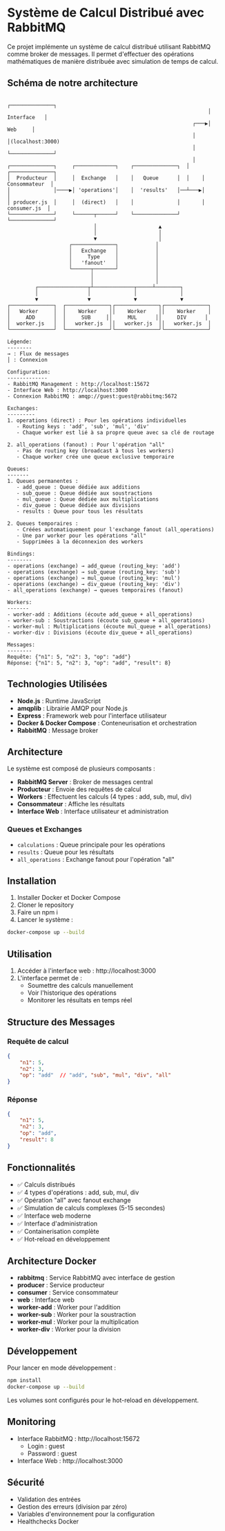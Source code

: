 # Système de Calcul Distribué avec RabbitMQ

Ce projet implémente un système de calcul distribué utilisant RabbitMQ comme broker de messages. Il permet d'effectuer des opérations mathématiques de manière distribuée avec simulation de temps de calcul.

## Schéma de notre architecture

```
                                                                 ┌──────────────┐
                                                                 │  Interface   │
                                                            ┌───▶│     Web     │
                                                            │    │(localhost:3000)
                                                            │    └──────────────┘
                                                            │
┌──────────────┐     ┌─────────────┐    ┌──────────────┐  │    ┌──────────────┐
│  Producteur  │     │  Exchange   │    │   Queue      │  │    │ Consommateur  │
│              │────▶│ 'operations'│    │  'results'   │──┴───▶│              │
│ producer.js  │     │  (direct)   │    │              │       │  consumer.js  │
└──────────────┘     └──────┬──────┘    └──────────────┘       └──────────────┘
                            │                    ▲
                            │                    │
                            ▼                    │
                    ┌──────────────┐            │
                    │   Exchange   │            │
                    │     Type     │            │
                    │   'fanout'   │            │
                    └──────┬───────┘            │
                           │                    │
                           │                    │
         ┌────────────────┬┴─────────────┬─────┴────────┐
         │                │              │              │
         ▼                ▼              ▼              ▼
┌──────────────┐  ┌──────────────┐┌──────────────┐┌──────────────┐
│   Worker     │  │    Worker    ││    Worker    ││    Worker    │
│     ADD      │  │     SUB     ││     MUL      ││     DIV      │
│  worker.js   │  │   worker.js  ││   worker.js  ││   worker.js  │
└──────────────┘  └──────────────┘└──────────────┘└──────────────┘

Légende:
--------
→ : Flux de messages
│ : Connexion

Configuration:
-------------
- RabbitMQ Management : http://localhost:15672
- Interface Web : http://localhost:3000
- Connexion RabbitMQ : amqp://guest:guest@rabbitmq:5672

Exchanges:
---------
1. operations (direct) : Pour les opérations individuelles
   - Routing keys : 'add', 'sub', 'mul', 'div'
   - Chaque worker est lié à sa propre queue avec sa clé de routage

2. all_operations (fanout) : Pour l'opération "all"
   - Pas de routing key (broadcast à tous les workers)
   - Chaque worker crée une queue exclusive temporaire

Queues:
-------
1. Queues permanentes :
   - add_queue : Queue dédiée aux additions
   - sub_queue : Queue dédiée aux soustractions
   - mul_queue : Queue dédiée aux multiplications
   - div_queue : Queue dédiée aux divisions
   - results : Queue pour tous les résultats

2. Queues temporaires :
   - Créées automatiquement pour l'exchange fanout (all_operations)
   - Une par worker pour les opérations "all"
   - Supprimées à la déconnexion des workers

Bindings:
--------
- operations (exchange) → add_queue (routing_key: 'add')
- operations (exchange) → sub_queue (routing_key: 'sub')
- operations (exchange) → mul_queue (routing_key: 'mul')
- operations (exchange) → div_queue (routing_key: 'div')
- all_operations (exchange) → queues temporaires (fanout)

Workers:
-------
- worker-add : Additions (écoute add_queue + all_operations)
- worker-sub : Soustractions (écoute sub_queue + all_operations)
- worker-mul : Multiplications (écoute mul_queue + all_operations)
- worker-div : Divisions (écoute div_queue + all_operations)

Messages:
--------
Requête: {"n1": 5, "n2": 3, "op": "add"}
Réponse: {"n1": 5, "n2": 3, "op": "add", "result": 8}
```

## Technologies Utilisées

- **Node.js** : Runtime JavaScript
- **amqplib** : Librairie AMQP pour Node.js
- **Express** : Framework web pour l'interface utilisateur
- **Docker & Docker Compose** : Conteneurisation et orchestration
- **RabbitMQ** : Message broker

## Architecture

Le système est composé de plusieurs composants :

- **RabbitMQ Server** : Broker de messages central
- **Producteur** : Envoie des requêtes de calcul
- **Workers** : Effectuent les calculs (4 types : add, sub, mul, div)
- **Consommateur** : Affiche les résultats
- **Interface Web** : Interface utilisateur et administration

### Queues et Exchanges

- `calculations` : Queue principale pour les opérations
- `results` : Queue pour les résultats
- `all_operations` : Exchange fanout pour l'opération "all"

## Installation

1. Installer Docker et Docker Compose
2. Cloner le repository
3. Faire un npm i
4. Lancer le système :

```bash
docker-compose up --build
```

## Utilisation

1. Accéder à l'interface web : http://localhost:3000
2. L'interface permet de :
   - Soumettre des calculs manuellement
   - Voir l'historique des opérations
   - Monitorer les résultats en temps réel

## Structure des Messages

### Requête de calcul
```json
{
    "n1": 5,
    "n2": 3,
    "op": "add"  // "add", "sub", "mul", "div", "all"
}
```

### Réponse
```json
{
    "n1": 5,
    "n2": 3,
    "op": "add",
    "result": 8
}
```

## Fonctionnalités

- ✅ Calculs distribués
- ✅ 4 types d'opérations : add, sub, mul, div
- ✅ Opération "all" avec fanout exchange
- ✅ Simulation de calculs complexes (5-15 secondes)
- ✅ Interface web moderne
- ✅ Interface d'administration
- ✅ Containerisation complète
- ✅ Hot-reload en développement

## Architecture Docker

- **rabbitmq** : Service RabbitMQ avec interface de gestion
- **producer** : Service producteur
- **consumer** : Service consommateur
- **web** : Interface web
- **worker-add** : Worker pour l'addition
- **worker-sub** : Worker pour la soustraction
- **worker-mul** : Worker pour la multiplication
- **worker-div** : Worker pour la division

## Développement

Pour lancer en mode développement :
```bash
npm install
docker-compose up --build
```

Les volumes sont configurés pour le hot-reload en développement.

## Monitoring

- Interface RabbitMQ : http://localhost:15672
  - Login : guest
  - Password : guest
- Interface Web : http://localhost:3000

## Sécurité

- Validation des entrées
- Gestion des erreurs (division par zéro)
- Variables d'environnement pour la configuration
- Healthchecks Docker
